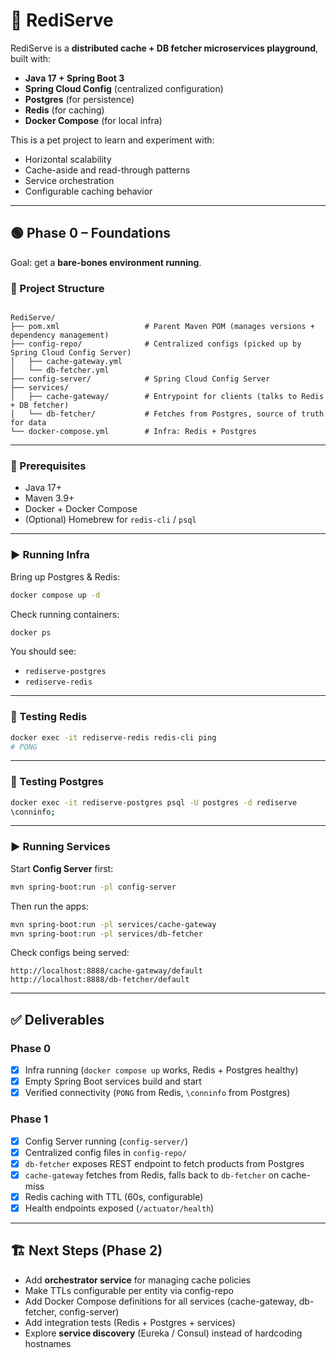 # 🚀 RediServe

RediServe is a **distributed cache + DB fetcher microservices playground**, built with:
- **Java 17 + Spring Boot 3**
- **Spring Cloud Config** (centralized configuration)
- **Postgres** (for persistence)
- **Redis** (for caching)
- **Docker Compose** (for local infra)

This is a pet project to learn and experiment with:
- Horizontal scalability
- Cache-aside and read-through patterns
- Service orchestration
- Configurable caching behavior

---

## 🟢 Phase 0 – Foundations
Goal: get a **bare-bones environment running**.

### 📂 Project Structure
```

RediServe/
├── pom.xml                   # Parent Maven POM (manages versions + dependency management)
├── config-repo/              # Centralized configs (picked up by Spring Cloud Config Server)
│   ├── cache-gateway.yml
│   └── db-fetcher.yml
├── config-server/            # Spring Cloud Config Server
├── services/
│   ├── cache-gateway/        # Entrypoint for clients (talks to Redis + DB fetcher)
│   └── db-fetcher/           # Fetches from Postgres, source of truth for data
└── docker-compose.yml        # Infra: Redis + Postgres

````

---

### 🔧 Prerequisites
- Java 17+
- Maven 3.9+
- Docker + Docker Compose
- (Optional) Homebrew for `redis-cli` / `psql`

---

### ▶️ Running Infra

Bring up Postgres & Redis:

```bash
docker compose up -d
````

Check running containers:

```bash
docker ps
```

You should see:

* `rediserve-postgres`
* `rediserve-redis`

---

### 🧪 Testing Redis

```bash
docker exec -it rediserve-redis redis-cli ping
# PONG
```

---

### 🧪 Testing Postgres

```bash
docker exec -it rediserve-postgres psql -U postgres -d rediserve
\conninfo;
```

---

### ▶️ Running Services

Start **Config Server** first:

```bash
mvn spring-boot:run -pl config-server
```

Then run the apps:

```bash
mvn spring-boot:run -pl services/cache-gateway
mvn spring-boot:run -pl services/db-fetcher
```

Check configs being served:

```
http://localhost:8888/cache-gateway/default
http://localhost:8888/db-fetcher/default
```

---

## ✅ Deliverables

### Phase 0

* [x] Infra running (`docker compose up` works, Redis + Postgres healthy)
* [x] Empty Spring Boot services build and start
* [x] Verified connectivity (`PONG` from Redis, `\conninfo` from Postgres)

### Phase 1

* [x] Config Server running (`config-server/`)
* [x] Centralized config files in `config-repo/`
* [x] `db-fetcher` exposes REST endpoint to fetch products from Postgres
* [x] `cache-gateway` fetches from Redis, falls back to `db-fetcher` on cache-miss
* [x] Redis caching with TTL (60s, configurable)
* [x] Health endpoints exposed (`/actuator/health`)

---

## 🏗️ Next Steps (Phase 2)

* Add **orchestrator service** for managing cache policies
* Make TTLs configurable per entity via config-repo
* Add Docker Compose definitions for all services (cache-gateway, db-fetcher, config-server)
* Add integration tests (Redis + Postgres + services)
* Explore **service discovery** (Eureka / Consul) instead of hardcoding hostnames

```